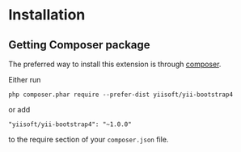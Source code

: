 Installation
============

## Getting Composer package

The preferred way to install this extension is through [composer](http://getcomposer.org/download/).

Either run

```
php composer.phar require --prefer-dist yiisoft/yii-bootstrap4
```

or add

```
"yiisoft/yii-bootstrap4": "~1.0.0"
```

to the require section of your `composer.json` file.
